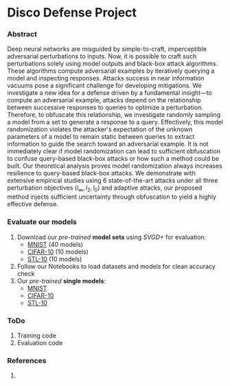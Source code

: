 # Disco Defense Project 

### Abstract

Deep neural networks are misguided by simple-to-craft, imperceptible adversarial perturbations to inputs. Now, it is possible to craft such perturbations solely using model outputs and black-box attack algorithms. These algorithms compute adversarial examples by iteratively querying a model and inspecting responses. Attacks success in near information vacuums pose a significant challenge for developing mitigations. We investigate a new idea for a defense driven by a fundamental insight—to compute an adversarial example, attacks depend on the relationship between successive responses to queries to optimize a perturbation. Therefore, to obfuscate this relationship, we investigate randomly sampling a model from a set to generate a response to a query. Effectively, this model randomization violates the attacker's expectation of the unknown parameters of a model to remain static between queries to extract information to guide the search toward an adversarial example. It is not immediately clear if model randomization can lead to sufficient obfuscation to confuse query-based black-box attacks or how such a method could be built. Our theoretical analysis proves model randomization always increases resilience to query-based black-box attacks. We demonstrate with extensive empirical studies using 6 state-of-the-art attacks under all three perturbation objectives ($l_\infty, l_2, l_0$) and adaptive attacks, our proposed method injects sufficient uncertainty through obfuscation to yield a highly effective defense.

### Evaluate our models
1. Download our _pre-trained_ __model sets__ using _SVGD+_ for evaluation:
   - [MNIST](https://drive.google.com/file/d/1wnuHtcC7wwnP6iH6LDRTkIOcZ2GD0NEt/view?usp=drive_link) (40 models)
   - [CIFAR-10](https://drive.google.com/file/d/1u1gwsa2gf6ZZDmVFnvE9us0q5Zff-nb8/view?usp=drive_link) (10 models)
   - [STL-10](https://drive.google.com/file/d/1GdCD8TWWsjJjsPWiQBlAB3y1Xw4Kejgf/view?usp=drive_link) (10 models)
2. Follow our Notebooks to load datasets and models for clean accuracy check
3. Our _pre-trained_ __single models__:
   - [MNIST](https://drive.google.com/file/d/1nvDBn9WNS7fnKlnYv2wNdPiiHS-VIVIv/view?usp=drive_link)
   - [CIFAR-10](https://drive.google.com/file/d/1MFBI_UrgqPy3nX2PVbC4G8cpxhgzU7nL/view?usp=drive_link)
   - [STL-10](https://drive.google.com/file/d/1sLI-pDZR5jIBZn38QHV5AGiiaN0DEYOW/view?usp=drive_link)

### ToDo
1. Training code
2. Evaluation code

### References
1. 
